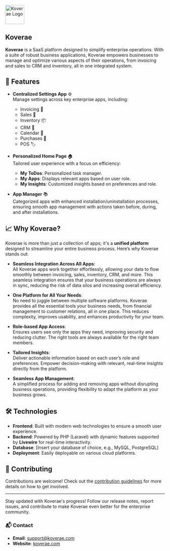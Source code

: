 <p><a href="https://koverae.com" target="_blank"><img src="https://koverae.com/assets/images/logo/logo-1.png" height="60px" alt="Koverae Logo"></a></p>

## Koverae

**Koverae** is a SaaS platform designed to simplify enterprise operations. With a suite of robust business applications, Koverae empowers businesses to manage and optimize various aspects of their operations, from invoicing and sales to CRM and inventory, all in one integrated system.

## 🚀 Features

- **Centralized Settings App** ⚙️  
  Manage settings across key enterprise apps, including:
  - Invoicing 🧾
  - Sales 💼
  - Inventory 📦
  - CRM 📇
  - Calendar 📅
  - Purchases 🛒
  - POS 🏷️

- **Personalized Home Page** 🏠  
  Tailored user experience with a focus on efficiency:
  - **My ToDos**: Personalized task manager.
  - **My Apps**: Displays relevant apps based on user role.
  - **My Insights**: Customized insights based on preferences and role.

- **App Manager** 📚  
  Categorized apps with enhanced installation/uninstallation processes, ensuring smooth app management with actions taken before, during, and after installations.

## 📈 Why Koverae?

Koverae is more than just a collection of apps; it's a **unified platform** designed to streamline your entire business process. Here’s why Koverae stands out:

- **Seamless Integration Across All Apps**:  
  All Koverae apps work together effortlessly, allowing your data to flow smoothly between invoicing, sales, inventory, CRM, and more. This seamless integration ensures that your business operations are always in sync, reducing the risk of data silos and increasing overall efficiency.

- **One Platform for All Your Needs**:  
  No need to juggle between multiple software platforms. Koverae provides all the essential tools your business needs, from financial management to customer relations, all in one place. This reduces complexity, improves usability, and enhances productivity for your team.

- **Role-based App Access**:  
  Ensures users see only the apps they need, improving security and reducing clutter. The right tools are always available for the right team members.

- **Tailored Insights**:  
  Deliver actionable information based on each user’s role and preferences. Empower decision-making with relevant, real-time insights directly from the platform.

- **Seamless App Management**:  
  A simplified process for adding and removing apps without disrupting business operations, providing flexibility to adapt the platform as your business grows.

## 🛠️ Technologies

- **Frontend**: Built with modern web technologies to ensure a smooth user experience.
- **Backend**: Powered by PHP (Laravel) with dynamic features supported by **Livewire** for real-time interactivity.
- **Database**: [Insert your database of choice, e.g., MySQL, PostgreSQL]
- **Deployment**: Easily deployable on various cloud platforms.

## 🤝 Contributing

Contributions are welcome! Check out the [contribution guidelines](CONTRIBUTING.md) for more details on how to get involved.

---

Stay updated with Koverae's progress! Follow our release notes, report issues, and contribute to make Koverae even better for the enterprise community.

### 📬 Contact

- **Email**: [support@koverae.com](mailto:support@koverae.com)
- **Website**: [koverae.com](https://koverae.com)